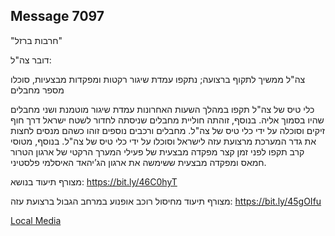 ## Message 7097

"חרבות ברזל"

דובר צה"ל:

צה"ל ממשיך לתקוף ברצועה; נתקפו עמדת שיגור רקטות ומפקדות מבצעיות, סוכלו מספר מחבלים

כלי טיס של צה"ל תקפו במהלך השעות האחרונות עמדת שיגור מוטמנת ושני מחבלים שהיו בסמוך אליה. בנוסף, זוהתה חוליית מחבלים שניסתה לחדור לשטח ישראל דרך חוף זיקים וסוכלה על ידי כלי טיס של צה"ל.
מחבלים ורכבים נוספים זוהו כשהם מנסים לחצות את גדר המערכת מרצועת עזה לישראל וסוכלו על ידי כלי טיס של צה"ל.
בנוסף, מטוסי קרב תקפו לפני זמן קצר מפקדה מבצעית של פעילי המערך הרקטי של ארגון הטרור חמאס ומפקדה מבצעית ששימשה את ארגון הג’יהאד האיסלמי פלסטיני.

מצורף תיעוד בנושא: https://bit.ly/46C0hyT

מצורף תיעוד מחיסול רוכב אופנוע במרחב הגבול ברצועת עזה: https://bit.ly/45gOIfu

[Local Media](2023/October/07/7097/7097.media)
